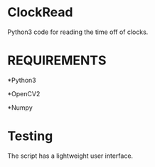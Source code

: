# ClockRead
Python3 code for reading the time off of clocks. 

# REQUIREMENTS

*Python3

*OpenCV2

*Numpy

# Testing

The script has a lightweight user interface.

